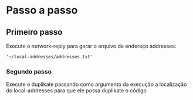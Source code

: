 # Passo a passo

## Primeiro passo

Execute o network-reply para gerar o arquivo de endereço addresses:

```
'~/local-addresses/addresses.txt'
```

### Segundo passo

Execute o duplikate passando como argumento da execução a localização do local-addresses para que ele possa duplikate o código